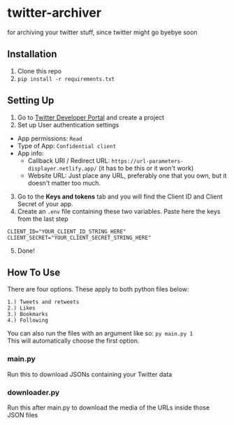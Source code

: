 # twitter-archiver
for archiving your twitter stuff, since twitter might go byebye soon

## Installation
1. Clone this repo
2. `pip install -r requirements.txt`

## Setting Up
1. Go to [Twitter Developer Portal](https://developer.twitter.com/en/portal/dashboard) and create a project
2. Set up User authentication settings
  - App permissions: `Read`
  - Type of App: `Confidential client`
  - App info:
    - Callback URI / Redirect URL: `https://url-parameters-displayer.netlify.app/` (it has to be this or it won't work)
    - Website URL: Just place any URL, preferably one that you own, but it doesn't matter too much.
3. Go to the **Keys and tokens** tab and you will find the Client ID and Client Secret of your app.
4. Create an `.env` file containing these two variables. Paste here the keys from the last step
```
CLIENT_ID="YOUR_CLIENT_ID_STRING_HERE"
CLIENT_SECRET="YOUR_CLIENT_SECRET_STRING_HERE"
```
5. Done!

## How To Use

There are four options. These apply to both python files below:  
```
1.) Tweets and retweets  
2.) Likes  
3.) Bookmarks  
4.) Following
```
You can also run the files with an argument like so: `py main.py 1`  
This will automatically choose the first option.

### main.py
Run this to download JSONs containing your Twitter data

### downloader.py
Run this after main.py to download the media of the URLs inside those JSON files


